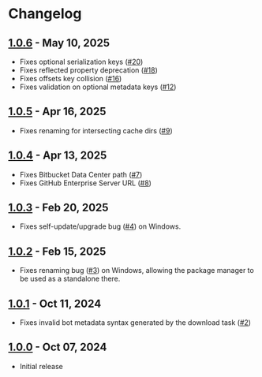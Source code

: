 # Changelog

## [1.0.6](/../../compare/1.0.5...1.0.6) - May 10, 2025

- Fixes optional serialization keys ([#20](https://gitlab.com/valvoid/fusion/php/code/-/issues/20))
- Fixes reflected property deprecation ([#18](https://gitlab.com/valvoid/fusion/php/code/-/issues/18))
- Fixes offsets key collision ([#16](https://gitlab.com/valvoid/fusion/php/code/-/issues/16))
- Fixes validation on optional metadata keys ([#12](https://gitlab.com/valvoid/fusion/php/code/-/issues/12))

## [1.0.5](/../../compare/1.0.4...1.0.5) - Apr 16, 2025

- Fixes renaming for intersecting cache dirs ([#9](https://gitlab.com/valvoid/fusion/php/code/-/issues/9))

## [1.0.4](/../../compare/1.0.3...1.0.4) - Apr 13, 2025

- Fixes Bitbucket Data Center path ([#7](https://gitlab.com/valvoid/fusion/php/code/-/issues/7))
- Fixes GitHub Enterprise Server URL ([#8](https://gitlab.com/valvoid/fusion/php/code/-/issues/8))

## [1.0.3](/../../compare/1.0.2...1.0.3) - Feb 20, 2025

- Fixes self-update/upgrade bug  ([#4](https://gitlab.com/valvoid/fusion/php/code/-/issues/4)) on Windows.

## [1.0.2](/../../compare/1.0.1...1.0.2) - Feb 15, 2025
 
- Fixes renaming bug ([#3](https://gitlab.com/valvoid/fusion/php/code/-/issues/3)) on Windows, allowing the package manager to be used as a standalone there.

## [1.0.1](/../../compare/1.0.0...1.0.1) - Oct 11, 2024

- Fixes invalid bot metadata syntax generated by the download task ([#2](https://gitlab.com/valvoid/fusion/php/code/-/issues/2))

## [1.0.0](/../../compare/1.0...1.0.1) - Oct 07, 2024

- Initial release